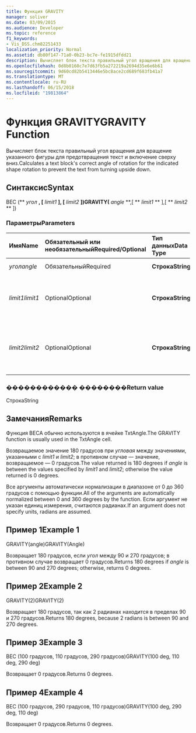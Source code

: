 ```yaml
---
title: Функция GRAVITY
manager: soliver
ms.date: 03/09/2015
ms.audience: Developer
ms.topic: reference
f1_keywords:
- Vis_DSS.chm82251433
localization_priority: Normal
ms.assetid: db80f147-71a0-0b23-bc7e-fe1915dfdd21
description: Вычисляет блок текста правильный угол вращения для вращение указанного фигуры для предотвращения текст и включение сверху вниз.
ms.openlocfilehash: 0d8b0160c7e7d63fb5a272219a2694d35e6e6b61
ms.sourcegitcommit: 9d60cd82b5413446e5bc8ace2cd689f683fb41a7
ms.translationtype: MT
ms.contentlocale: ru-RU
ms.lasthandoff: 06/15/2018
ms.locfileid: "19813864"
---
```

# <a name="gravity-function"></a><span data-ttu-id="ce714-103">Функция GRAVITY</span><span class="sxs-lookup"><span data-stu-id="ce714-103">GRAVITY Function</span></span>

<span data-ttu-id="ce714-104">Вычисляет блок текста правильный угол вращения для вращение указанного фигуры для предотвращения текст и включение сверху вниз.</span><span class="sxs-lookup"><span data-stu-id="ce714-104">Calculates a text block's correct angle of rotation for the indicated shape rotation to prevent the text from turning upside down.</span></span>
  
## <a name="syntax"></a><span data-ttu-id="ce714-105">Синтаксис</span><span class="sxs-lookup"><span data-stu-id="ce714-105">Syntax</span></span>

<span data-ttu-id="ce714-106">ВЕС (** *угол* **, [** *limit1* **], [** *limit2* **])</span><span class="sxs-lookup"><span data-stu-id="ce714-106">GRAVITY(** *angle* **,[ ** *limit1* ** ],[ ** *limit2* ** ])</span></span> 
  
### <a name="parameters"></a><span data-ttu-id="ce714-107">Параметры</span><span class="sxs-lookup"><span data-stu-id="ce714-107">Parameters</span></span>

|<span data-ttu-id="ce714-108">**Имя**</span><span class="sxs-lookup"><span data-stu-id="ce714-108">**Name**</span></span>|<span data-ttu-id="ce714-109">**Обязательный или необязательный**</span><span class="sxs-lookup"><span data-stu-id="ce714-109">**Required/Optional**</span></span>|<span data-ttu-id="ce714-110">**Тип данных**</span><span class="sxs-lookup"><span data-stu-id="ce714-110">**Data Type**</span></span>|<span data-ttu-id="ce714-111">**Описание**</span><span class="sxs-lookup"><span data-stu-id="ce714-111">**Description**</span></span>|
|:-----|:-----|:-----|:-----|
| <span data-ttu-id="ce714-112">_угол_</span><span class="sxs-lookup"><span data-stu-id="ce714-112">_angle_</span></span> <br/> |<span data-ttu-id="ce714-113">Обязательный</span><span class="sxs-lookup"><span data-stu-id="ce714-113">Required</span></span>  <br/> |<span data-ttu-id="ce714-114">**Строка**</span><span class="sxs-lookup"><span data-stu-id="ce714-114">**String**</span></span> <br/> | <span data-ttu-id="ce714-115">Угол фигуры.</span><span class="sxs-lookup"><span data-stu-id="ce714-115">The shape's angle.</span></span>  <br/> |
| <span data-ttu-id="ce714-116">_limit1_</span><span class="sxs-lookup"><span data-stu-id="ce714-116">_limit1_</span></span> <br/> |<span data-ttu-id="ce714-117">Optional</span><span class="sxs-lookup"><span data-stu-id="ce714-117">Optional</span></span>  <br/> |<span data-ttu-id="ce714-118">**Строка**</span><span class="sxs-lookup"><span data-stu-id="ce714-118">**String**</span></span> <br/> |<span data-ttu-id="ce714-119">Первое ограничение вращение.</span><span class="sxs-lookup"><span data-stu-id="ce714-119">First limit of rotation.</span></span> <span data-ttu-id="ce714-120">Значение по умолчанию — 90 градусов.</span><span class="sxs-lookup"><span data-stu-id="ce714-120">Default is 90 degrees.</span></span>  <br/> |
| <span data-ttu-id="ce714-121">_limit2_</span><span class="sxs-lookup"><span data-stu-id="ce714-121">_limit2_</span></span> <br/> |<span data-ttu-id="ce714-122">Optional</span><span class="sxs-lookup"><span data-stu-id="ce714-122">Optional</span></span>  <br/> |<span data-ttu-id="ce714-123">**Строка**</span><span class="sxs-lookup"><span data-stu-id="ce714-123">**String**</span></span> <br/> |<span data-ttu-id="ce714-124">Второй ограничение вращение.</span><span class="sxs-lookup"><span data-stu-id="ce714-124">Second limit of rotation.</span></span> <span data-ttu-id="ce714-125">Значение по умолчанию — на 270 градусов.</span><span class="sxs-lookup"><span data-stu-id="ce714-125">Default is 270 degrees.</span></span>  <br/> |
   
### <a name="return-value"></a><span data-ttu-id="ce714-126">������������ ��������</span><span class="sxs-lookup"><span data-stu-id="ce714-126">Return value</span></span>

<span data-ttu-id="ce714-127">Строка</span><span class="sxs-lookup"><span data-stu-id="ce714-127">String</span></span>
  
## <a name="remarks"></a><span data-ttu-id="ce714-128">Замечания</span><span class="sxs-lookup"><span data-stu-id="ce714-128">Remarks</span></span>

<span data-ttu-id="ce714-129">Функция ВЕСА обычно используются в ячейке TxtAngle.</span><span class="sxs-lookup"><span data-stu-id="ce714-129">The GRAVITY function is usually used in the TxtAngle cell.</span></span> 
  
<span data-ttu-id="ce714-130">Возвращаемое значение 180 градусов при _угловая_ между значениями, указанными с _limit1_ и _limit2_; в противном случае — значение, возвращаемое — 0 градусов.</span><span class="sxs-lookup"><span data-stu-id="ce714-130">The value returned is 180 degrees if  _angle_ is between the values specified by  _limit1_ and  _limit2_; otherwise the value returned is 0 degrees.</span></span>
  
<span data-ttu-id="ce714-131">Все аргументы автоматически нормализации в диапазоне от 0 до 360 градусов с помощью функции.</span><span class="sxs-lookup"><span data-stu-id="ce714-131">All of the arguments are automatically normalized between 0 and 360 degrees by the function.</span></span> <span data-ttu-id="ce714-132">Если аргумент не указан единиц измерения, считаются радианах.</span><span class="sxs-lookup"><span data-stu-id="ce714-132">If an argument does not specify units, radians are assumed.</span></span> 
  
## <a name="example-1"></a><span data-ttu-id="ce714-133">Пример 1</span><span class="sxs-lookup"><span data-stu-id="ce714-133">Example 1</span></span>

<span data-ttu-id="ce714-134">GRAVITY(angle)</span><span class="sxs-lookup"><span data-stu-id="ce714-134">GRAVITY(Angle)</span></span>
  
<span data-ttu-id="ce714-135">Возвращает 180 градусов, если *угол* между 90 и 270 градусов; в противном случае возвращает 0 градусов.</span><span class="sxs-lookup"><span data-stu-id="ce714-135">Returns 180 degrees if  *angle*  is between 90 and 270 degrees; otherwise, returns 0 degrees.</span></span> 
  
## <a name="example-2"></a><span data-ttu-id="ce714-136">Пример 2</span><span class="sxs-lookup"><span data-stu-id="ce714-136">Example 2</span></span>

<span data-ttu-id="ce714-137">GRAVITY(2)</span><span class="sxs-lookup"><span data-stu-id="ce714-137">GRAVITY(2)</span></span>
  
<span data-ttu-id="ce714-138">Возвращает 180 градусов, так как 2 радианах находится в пределах 90 и 270 градусов.</span><span class="sxs-lookup"><span data-stu-id="ce714-138">Returns 180 degrees, because 2 radians is between 90 and 270 degrees.</span></span>
  
## <a name="example-3"></a><span data-ttu-id="ce714-139">Пример 3</span><span class="sxs-lookup"><span data-stu-id="ce714-139">Example 3</span></span>

<span data-ttu-id="ce714-140">ВЕС (100 градусов, 110 градусов, 290 градусов)</span><span class="sxs-lookup"><span data-stu-id="ce714-140">GRAVITY(100 deg, 110 deg, 290 deg)</span></span>
  
<span data-ttu-id="ce714-141">Возвращает 0 градусов.</span><span class="sxs-lookup"><span data-stu-id="ce714-141">Returns 0 degrees.</span></span>
  
## <a name="example-4"></a><span data-ttu-id="ce714-142">Пример 4</span><span class="sxs-lookup"><span data-stu-id="ce714-142">Example 4</span></span>

<span data-ttu-id="ce714-143">ВЕС (100 градусов, 290 градусов, 110 градусов)</span><span class="sxs-lookup"><span data-stu-id="ce714-143">GRAVITY(100 deg, 290 deg, 110 deg)</span></span>
  
<span data-ttu-id="ce714-144">Возвращает 0 градусов.</span><span class="sxs-lookup"><span data-stu-id="ce714-144">Returns 0 degrees.</span></span>
  

